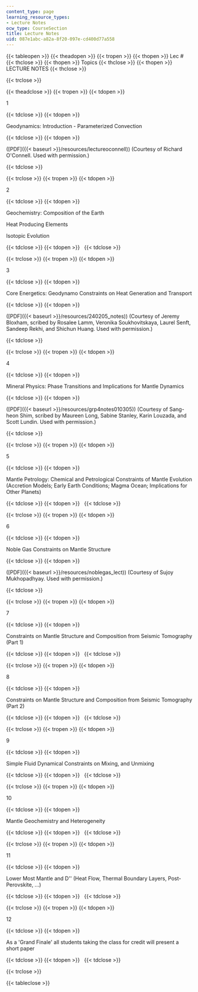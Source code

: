 ```yaml
---
content_type: page
learning_resource_types:
- Lecture Notes
ocw_type: CourseSection
title: Lecture Notes
uid: 087e1abc-a82a-8f20-097e-cd400d77a558
---
```


{{< tableopen >}}
{{< theadopen >}}
{{< tropen >}}
{{< thopen >}}
Lec #
{{< thclose >}}
{{< thopen >}}
Topics
{{< thclose >}}
{{< thopen >}}
LECTURE NOTES
{{< thclose >}}

{{< trclose >}}

{{< theadclose >}}
{{< tropen >}}
{{< tdopen >}}


1


{{< tdclose >}}
{{< tdopen >}}


Geodynamics: Introduction - Parameterized Convection


{{< tdclose >}}
{{< tdopen >}}


([PDF]({{< baseurl >}}/resources/lectureoconnell)) (Courtesy of Richard O'Connell. Used with permission.)


{{< tdclose >}}

{{< trclose >}}
{{< tropen >}}
{{< tdopen >}}


2


{{< tdclose >}}
{{< tdopen >}}


Geochemistry: Composition of the Earth

Heat Producing Elements

Isotopic Evolution


{{< tdclose >}}
{{< tdopen >}}
 
{{< tdclose >}}

{{< trclose >}}
{{< tropen >}}
{{< tdopen >}}


3


{{< tdclose >}}
{{< tdopen >}}


Core Energetics: Geodynamo Constraints on Heat Generation and Transport


{{< tdclose >}}
{{< tdopen >}}


([PDF]({{< baseurl >}}/resources/240205_notes)) (Courtesy of Jeremy Bloxham, scribed by Rosalee Lamm, Veronika Soukhovitskaya, Laurel Senft, Sandeep Rekhi, and Shichun Huang. Used with permission.)


{{< tdclose >}}

{{< trclose >}}
{{< tropen >}}
{{< tdopen >}}


4


{{< tdclose >}}
{{< tdopen >}}


Mineral Physics: Phase Transitions and Implications for Mantle Dynamics


{{< tdclose >}}
{{< tdopen >}}


([PDF]({{< baseurl >}}/resources/grp4notes010305)) (Courtesy of Sang-heon Shim, scribed by Maureen Long, Sabine Stanley, Karin Louzada, and Scott Lundin. Used with permission.)


{{< tdclose >}}

{{< trclose >}}
{{< tropen >}}
{{< tdopen >}}


5


{{< tdclose >}}
{{< tdopen >}}


Mantle Petrology: Chemical and Petrological Constraints of Mantle Evolution (Accretion Models; Early Earth Conditions; Magma Ocean; Implications for Other Planets)


{{< tdclose >}}
{{< tdopen >}}
 
{{< tdclose >}}

{{< trclose >}}
{{< tropen >}}
{{< tdopen >}}


6


{{< tdclose >}}
{{< tdopen >}}


Noble Gas Constraints on Mantle Structure


{{< tdclose >}}
{{< tdopen >}}


([PDF]({{< baseurl >}}/resources/noblegas_lect)) (Courtesy of Sujoy Mukhopadhyay. Used with permission.)


{{< tdclose >}}

{{< trclose >}}
{{< tropen >}}
{{< tdopen >}}


7


{{< tdclose >}}
{{< tdopen >}}


Constraints on Mantle Structure and Composition from Seismic Tomography (Part 1)


{{< tdclose >}}
{{< tdopen >}}
 
{{< tdclose >}}

{{< trclose >}}
{{< tropen >}}
{{< tdopen >}}


8


{{< tdclose >}}
{{< tdopen >}}


Constraints on Mantle Structure and Composition from Seismic Tomography (Part 2)


{{< tdclose >}}
{{< tdopen >}}
 
{{< tdclose >}}

{{< trclose >}}
{{< tropen >}}
{{< tdopen >}}


9


{{< tdclose >}}
{{< tdopen >}}


Simple Fluid Dynamical Constraints on Mixing, and Unmixing


{{< tdclose >}}
{{< tdopen >}}
 
{{< tdclose >}}

{{< trclose >}}
{{< tropen >}}
{{< tdopen >}}


10


{{< tdclose >}}
{{< tdopen >}}


Mantle Geochemistry and Heterogeneity


{{< tdclose >}}
{{< tdopen >}}
 
{{< tdclose >}}

{{< trclose >}}
{{< tropen >}}
{{< tdopen >}}


11


{{< tdclose >}}
{{< tdopen >}}


Lower Most Mantle and D'' (Heat Flow, Thermal Boundary Layers, Post-Perovskite, ...)


{{< tdclose >}}
{{< tdopen >}}
 
{{< tdclose >}}

{{< trclose >}}
{{< tropen >}}
{{< tdopen >}}


12


{{< tdclose >}}
{{< tdopen >}}


As a 'Grand Finale' all students taking the class for credit will present a short paper


{{< tdclose >}}
{{< tdopen >}}
 
{{< tdclose >}}

{{< trclose >}}

{{< tableclose >}}